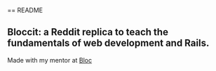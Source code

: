 == README

## Bloccit: a Reddit replica to teach the fundamentals of web development and Rails.

Made with my mentor at [Bloc](http://bloc.io)
